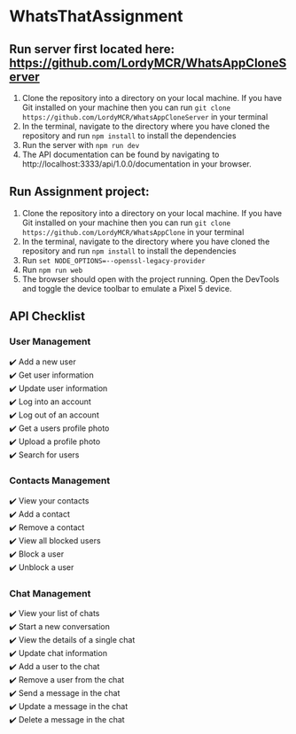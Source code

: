 # WhatsThatAssignment

## Run server first located here: https://github.com/LordyMCR/WhatsAppCloneServer
1. Clone the repository into a directory on your local machine. If you have Git installed on your machine then you can run `git clone https://github.com/LordyMCR/WhatsAppCloneServer` in your terminal
2. In the terminal, navigate to the directory where you have cloned the repository and run `npm install` to install the dependencies
3. Run the server with `npm run dev`
4. The API documentation can be found by navigating to http://localhost:3333/api/1.0.0/documentation in your browser.

## Run Assignment project:
1. Clone the repository into a directory on your local machine. If you have Git installed on your machine then you can run `git clone https://github.com/LordyMCR/WhatsAppClone` in your terminal
2. In the terminal, navigate to the directory where you have cloned the repository and run `npm install` to install the dependencies
3. Run `set NODE_OPTIONS=--openssl-legacy-provider`
4. Run `npm run web`
5. The browser should open with the project running. Open the DevTools and toggle the device toolbar to emulate a Pixel 5 device.

## API Checklist
### User Management
:heavy_check_mark: Add a new user\
:heavy_check_mark:  Get user information\
:heavy_check_mark: Update user information\
:heavy_check_mark: Log into an account\
:heavy_check_mark: Log out of an account\
:heavy_check_mark:  Get a users profile photo\
:heavy_check_mark: Upload a profile photo\
:heavy_check_mark:  Search for users
### Contacts Management
:heavy_check_mark: View your contacts\
:heavy_check_mark: Add a contact\
:heavy_check_mark: Remove a contact\
:heavy_check_mark: View all blocked users\
:heavy_check_mark: Block a user\
:heavy_check_mark: Unblock a user
### Chat Management
:heavy_check_mark: View your list of chats\
:heavy_check_mark: Start a new conversation\
:heavy_check_mark: View the details of a single chat\
:heavy_check_mark: Update chat information\
:heavy_check_mark: Add a user to the chat\
:heavy_check_mark: Remove a user from the chat\
:heavy_check_mark: Send a message in the chat\
:heavy_check_mark: Update a message in the chat\
:heavy_check_mark: Delete a message in the chat
